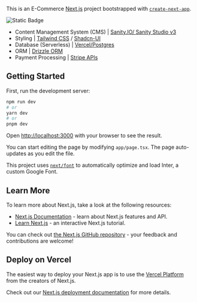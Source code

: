 This is an E-Commerce [Next.js](https://nextjs.org/) project bootstrapped with [`create-next-app`](https://github.com/vercel/next.js/tree/canary/packages/create-next-app).




![Static Badge](https://img.shields.io/badge/ORM-Drizzleorm-blue?link=https%3A%2F%2Form.drizzle.team%2F)


* Content Management System (CMS) | [Sanity.IO/ Sanity Studio v3](https://www.sanity.io/)
* Styling                         | [Tailwind CSS](https://tailwindcss.com/) / [Shadcn-UI](https://ui.shadcn.com/)
* Database (Serverless)           | [Vercel/Postgres](https://vercel.com/docs/storage/vercel-postgres)
* ORM                             | [Drizzle ORM](https://orm.drizzle.team/)
* Payment Processing                | [Stripe APIs](https://stripe.com/docs/testing)

## Getting Started

First, run the development server:

```bash
npm run dev
# or
yarn dev
# or
pnpm dev
```

Open [http://localhost:3000](http://localhost:3000) with your browser to see the result.

You can start editing the page by modifying `app/page.tsx`. The page auto-updates as you edit the file.

This project uses [`next/font`](https://nextjs.org/docs/basic-features/font-optimization) to automatically optimize and load Inter, a custom Google Font.

## Learn More

To learn more about Next.js, take a look at the following resources:

- [Next.js Documentation](https://nextjs.org/docs) - learn about Next.js features and API.
- [Learn Next.js](https://nextjs.org/learn) - an interactive Next.js tutorial.

You can check out [the Next.js GitHub repository](https://github.com/vercel/next.js/) - your feedback and contributions are welcome!

## Deploy on Vercel

The easiest way to deploy your Next.js app is to use the [Vercel Platform](https://vercel.com/new?utm_medium=default-template&filter=next.js&utm_source=create-next-app&utm_campaign=create-next-app-readme) from the creators of Next.js.

Check out our [Next.js deployment documentation](https://nextjs.org/docs/deployment) for more details.
